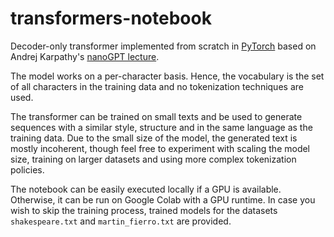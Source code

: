 # transformers-notebook

Decoder-only transformer implemented from scratch in [PyTorch](https://pytorch.org/) based on Andrej Karpathy's [nanoGPT lecture](https://youtu.be/kCc8FmEb1nY?si=mNj4qOlVlpTBxQ6E).

The model works on a per-character basis. Hence, the vocabulary is the set of all characters in the training data and no tokenization techniques are used.

The transformer can be trained on small texts and be used to generate sequences with a similar style, structure and in the same language as the training data. Due to the small size of the model, the generated text is mostly incoherent, though feel free to experiment with scaling the model size, training on larger datasets and using more complex tokenization policies.

The notebook can be easily executed locally if a GPU is available. Otherwise, it can be run on Google Colab with a GPU runtime. In case you wish to skip the training process, trained models for the datasets `shakespeare.txt` and `martin_fierro.txt` are provided.
